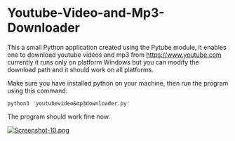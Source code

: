 # Youtube-Video-and-Mp3-Downloader

 This a small Python application created using the Pytube module, it enables one to download youtube videos and mp3 from https://www.youtube.com currently it runs only on platform Windows but you can modify the download path and it should work on all platforms.

 Make sure you have installed python on your machine, then run the program using this command:
```
python3 'youtubevideo&mp3downloader.py'

```  
 The program should work fine now.
 
 
[![Screenshot-10.png](https://i.postimg.cc/8kqv9ySd/Screenshot-10.png)](https://postimg.cc/F1V1JV11)

